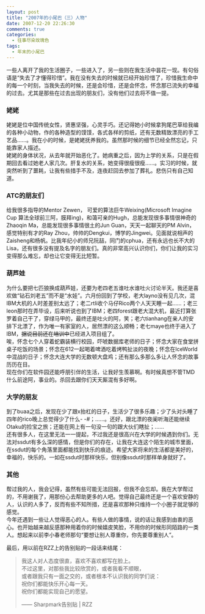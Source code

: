 ```yaml
---
layout: post
title: "2007年的小尾巴（三）人物"
date: 2007-12-20 22:26:30
comments: true
categories:
  - 往事尽染玫瑰色
tags:
  - 年末的小尾巴
---
```

一些人离开了我的生活圈子，一些进入了，另一些则在我生活中昙花一现。有句俗语是“失去了才懂得珍惜”。我在没有失去的时候就已经开始珍惜了，珍惜我生命中的每一个时刻，当我失去的时候，还是会珍惜，还是会怀念，怀念那已流失的幸福的过去。尤其是那些在过去出现的朋友们，没有他们过去将不值一提。

### 姥姥

姥姥是位中国传统女性，贤惠坚强，心灵手巧。还记得她小时候拿狗尾巴草给我编的各种小动物，作的各种造型的馍馍，各式各样的剪纸，还有无数精致漂亮的手工艺品……。我在小的时候，是姥姥抚养我的。虽然那时候的细节已经全然忘记，只能靠家人描述。  
姥姥的身体状况，从去年就开始恶化了。她病重之后，因为上学的关系，只是在假期回去看过她老人家几次。肝复水的关系，她变得很瘦很瘦……。实习的时候，就突然听到了噩耗，让我有些措手不及，连夜赶回去参加了葬礼。悲伤只有自己知道。

### ATC的朋友们

给我很多指导的Mentor Zewen， 可爱的算法巨牛Weixing(Microsoft Imagine Cup 算法全球前三阿，膜拜ing)，和蔼可亲的Hugh，总能发现很多事情很神奇的Zhaoqin Ma，总能发现很多事情很土的Jun Guan，天天一起聊天的PM Alvin，感觉特别有才的Ray Zhou，帅帅的Dengkui，博学的Jingwei。见面就说相声的Zaisheng和杨帆。比我年纪小的师兄阮喆，同门的cphua，还有永远也长不大的Lisa，还有很多没有提及名字的朋友们。真的非常高兴认识你们，你们让我的实习变得那么难忘，却也让它变得无比短暂。

### 葫芦娃

为什么要把七匹狼换成葫芦娃，还要为老四老五谁吐水谁吐火讨论半天。我还是喜欢做“钻石刘老五”而不是“水娃”。六月份回到了学校，老大layno没有见几次，混IBM大机的人时差差别太远了；老二rtli收个马仔Rico两个人天天睡一起……；老三leon那时在弄毕设，后来听说也到了IBM；老四forest跟老大混大机，最近打算张罗着自己干了，穿绿马甲的，最终还是吐火的阿，笑；老六tianhang在亲人的安排下北漂了，作为唯一有家室的人，居然漂的这么顺畅；老七maye也终于进入了IBM，~~据说目前还在培训中~~已经进入项目组了。  
唉，怀念七个人穿着蛇霸装横行校园，吓唬数据库老师的日子；怀念大家在食堂拼桌子吃饭的场景；怀念在612一起喝着啤酒吃着烤鸭扯淡的夜晚；怀念在IceWorld中混战的日子；怀念大连大学的无数顿大盘鸡；还有那么多那么多让人怀念的故事历历在目。  
现在你们在软件园还能呼朋引伴的生活，让我好生羡慕啊。有时候真想不管TMD什么前途阿，事业的。杀回去跟你们天天厮混有多好啊。

### 大学的朋友

到了buaa之后，发现在少了跟x抬杠的日子，生活少了很多乐趣；少了头对头睡了四年的rico晚上总觉得少了什么- -#；……。还好，跟北漂的夜阑听海还能继续Otaku的捡宝之旅；还能在网上有一句没一句的跟大伙们瞎扯；……  
还有很多人，在这里无法一一提起，不过我还是很高兴在大学的时候遇到你们。无法对ssdut有多么深的感情，但是你们的存在，让我在大连这个陌生的城市里面，在ssdut的每个角落里面都能找到快乐的痕迹。希望大家将来的生活都是美好的，幸福的，快乐的。一如在ssdut时那样快乐，但别像ssdut时那样单身就好了。

### 其他

帮过我的人，我会记得，虽然有些可能无法回报，但我不会忘却。我在大学帮过的，不用谢我了，用那份心去帮助更多的人吧。觉得自己最终还是一个喜欢安静的人，认识的人多了，反而有些不知所措，还是喜欢那种只维持一个小圈子就足够的感觉。  
今年还遇到一些让人觉得恶心的人。有些人做的事情，说的话让我感到由衷的恶心。也开始越来越反感那种用着你的时候嬉皮笑脸，不用你的时候形同陌路的一类人。想起来以前李小春老师那句“要想让别人尊重你，你先要尊重别人”。

最后，用以前在RZZ上的告别贴的一段话来结尾：

> 我这人对人态度很直，喜欢不喜欢都写在脸上。  
> 不过这里，对那些我比较欣赏的，或者我看不顺眼，  
> 或者跟我只有一面之交的，或者根本不认识我的同学们说：  
> 祝你们都能快乐开心每一天。  
> 祝你们都能实现自己的愿望。
> 
> —— Sharpmark告别贴 | RZZ